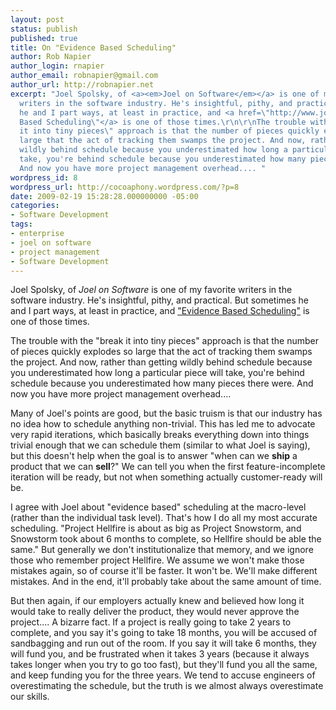 ```yaml
---
layout: post
status: publish
published: true
title: On "Evidence Based Scheduling"
author: Rob Napier
author_login: rnapier
author_email: robnapier@gmail.com
author_url: http://robnapier.net
excerpt: "Joel Spolsky, of <a><em>Joel on Software</em></a> is one of my favorite
  writers in the software industry. He's insightful, pithy, and practical. But sometimes
  he and I part ways, at least in practice, and <a href=\"http://www.joelonsoftware.com/items/2007/10/26.html\">\"Evidence
  Based Scheduling\"</a> is one of those times.\r\n\r\nThe trouble with the \"break
  it into tiny pieces\" approach is that the number of pieces quickly explodes so
  large that the act of tracking them swamps the project. And now, rather than getting
  wildly behind schedule because you underestimated how long a particular piece will
  take, you're behind schedule because you underestimated how many pieces there were.
  And now you have more project management overhead.... "
wordpress_id: 8
wordpress_url: http://cocoaphony.wordpress.com/?p=8
date: 2009-02-19 15:28:28.000000000 -05:00
categories:
- Software Development
tags:
- enterprise
- joel on software
- project management
- Software Development
---
```

Joel Spolsky, of <a><em>Joel on Software</em></a> is one of my favorite writers in the software industry. He's insightful, pithy, and practical. But sometimes he and I part ways, at least in practice, and <a href="http://www.joelonsoftware.com/items/2007/10/26.html">"Evidence Based Scheduling"</a> is one of those times.

The trouble with the "break it into tiny pieces" approach is that the number of pieces quickly explodes so large that the act of tracking them swamps the project. And now, rather than getting wildly behind schedule because you underestimated how long a particular piece will take, you're behind schedule because you underestimated how many pieces there were. And now you have more project management overhead.... <a id="more"></a><a id="more-8"></a>

Many of Joel's points are good, but the basic truism is that our industry has no idea how to schedule anything non-trivial. This has led me to advocate very rapid iterations, which basically breaks everything down into things trivial enough that we can schedule them (similar to what Joel is saying), but this doesn't help when the goal is to answer "when can we <strong>ship</strong> a product that we can <strong>sell</strong>?" We can tell you when the first feature-incomplete iteration will be ready, but not when something actually customer-ready will be.

I agree with Joel about "evidence based" scheduling at the macro-level (rather than the individual task level). That's how I do all my most accurate scheduling. "Project Hellfire is about as big as Project Snowstorm, and Snowstorm took about 6 months to complete, so Hellfire should be able the same." But generally we don't institutionalize that <span class="il">memory</span>, and we ignore those who remember project Hellfire. We assume we won't make those mistakes again, so of course it'll be faster. It won't be. We'll make different mistakes. And in the end, it'll probably take about the same amount of time.

But then again, if our employers actually knew and believed how long it would take to really deliver the product, they would never approve the project.... A bizarre fact. If a project is really going to take 2 years to complete, and you say it's going to take 18 months, you will be accused of sandbagging and run out of the room. If you say it will take 6 months, they will fund you, and be frustrated when it takes 3 years (because it always takes longer when you try to go too fast), but they'll fund you all the same, and keep funding you for the three years. We tend to accuse engineers of overestimating the schedule, but the truth is we almost always overestimate our skills.
